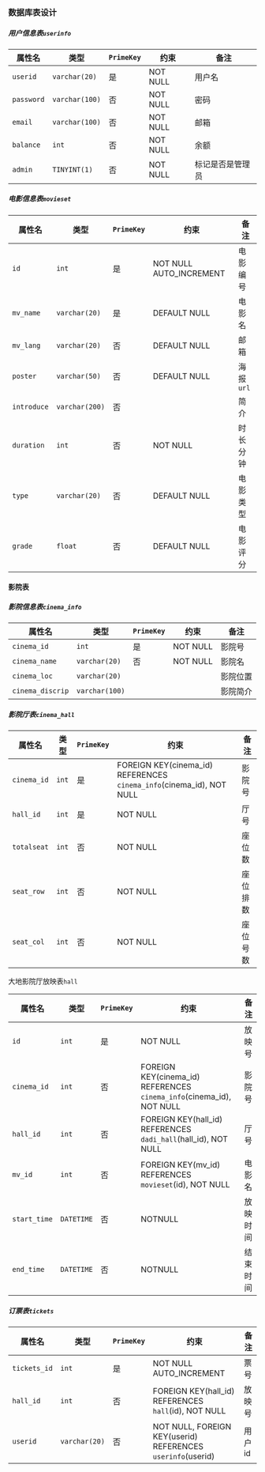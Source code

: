 ### 数据库表设计

##### 用户信息表`userinfo`

| 属性名     | 类型           | `PrimeKey` | 约束       | 备注             |
| ---------- | -------------- | ---------- | ---------- | ---------------- |
| `userid`   | `varchar(20)`  | 是         | NOT NULL   | 用户名           |
| `password` | `varchar(100)` | 否         | NOT NULL   | 密码             |
| `email`    | `varchar(100)` | 否         | NOT NULL   | 邮箱             |
| `balance`  | `int`          | 否         | NOT NULL   | 余额             |
| `admin`    | `TINYINT(1)`       | 否         | NOT NULL | 标记是否是管理员 |

##### 电影信息表`movieset`

| 属性名      | 类型           | `PrimeKey` | 约束                    | 备注      |
| ----------- | -------------- | ---------- | ----------------------- | --------- |
| `id`        | `int`          | 是         | NOT NULL AUTO_INCREMENT | 电影编号  |
| `mv_name`   | `varchar(20)`  | 是         | DEFAULT NULL            | 电影名    |
| `mv_lang`   | `varchar(20)`  | 否         | DEFAULT NULL            | 邮箱      |
| `poster`    | `varchar(50)`  | 否         | DEFAULT NULL            | 海报`url` |
| `introduce` | `varchar(200)` | 否         |                         | 简介      |
| `duration`  | `int`          | 否         | NOT NULL                | 时长分钟  |
| `type`      | `varchar(20)`  | 否         | DEFAULT NULL            | 电影类型  |
| `grade`     | `float`        | 否         | DEFAULT NULL            | 电影评分  |

#### 影院表

##### 影院信息表`cinema_info`

| 属性名           | 类型           | `PrimeKey` | 约束     | 备注     |
| ---------------- | -------------- | ---------- | -------- | -------- |
| `cinema_id`      | `int`          | 是         | NOT NULL | 影院号   |
| `cinema_name`    | `varchar(20)`  | 否         | NOT NULL | 影院名   |
| `cinema_loc`     | `varchar(20)`  |            |          | 影院位置 |
| `cinema_discrip` | `varchar(100)` |            |          | 影院简介 |

##### 影院厅表`cinema_hall`

| 属性名      | 类型  | `PrimeKey` | 约束                                                         | 备注     |
| ----------- | ----- | ---------- | ------------------------------------------------------------ | -------- |
| `cinema_id` | `int` | 是         | FOREIGN KEY(cinema_id) REFERENCES `cinema_info`(cinema_id), NOT NULL | 影院号   |
| `hall_id`   | `int` | 是         | NOT NULL                                                     | 厅号     |
| `totalseat` | `int` | 否         | NOT NULL                                                     | 座位数   |
| `seat_row`  | `int` | 否         | NOT NULL                                                     | 座位排数 |
| `seat_col`  | `int` | 否         | NOT NULL                                                     | 座位号数 |

大地影院厅放映表`hall`

| 属性名       | 类型       | `PrimeKey` | 约束                                                         | 备注     |
| ------------ | ---------- | ---------- | ------------------------------------------------------------ | -------- |
| `id`         | `int`      | 是         | NOT NULL                                                     | 放映号   |
| `cinema_id`  | `int`      | 否         | FOREIGN KEY(cinema_id) REFERENCES `cinema_info`(cinema_id), NOT NULL | 影院号   |
| `hall_id`    | `int`      | 否         | FOREIGN KEY(hall_id) REFERENCES `dadi_hall`(hall_id), NOT NULL | 厅号     |
| `mv_id`      | `int`      | 否         | FOREIGN KEY(mv_id) REFERENCES `movieset`(id), NOT NULL       | 电影名   |
| `start_time` | `DATETIME` | 否         | NOTNULL                                                      | 放映时间 |
| `end_time`   | `DATETIME` | 否         | NOTNULL                                                      | 结束时间 |


##### 订票表`tickets`

| 属性名       | 类型          | `PrimeKey` | 约束                                                   | 备注     |
| ------------ | ------------- | ---------- | ------------------------------------------------------ | -------- |
| `tickets_id` | `int`         | 是         | NOT NULL AUTO_INCREMENT                                | 票号     |
| `hall_id`    | `int`         | 否         | FOREIGN KEY(hall_id) REFERENCES `hall`(id), NOT NULL   | 放映号   |
| `userid` | `varchar(20)`    | 否         | NOT NULL, FOREIGN KEY(userid) REFERENCES `userinfo`(userid)| 用户id |

##### 
